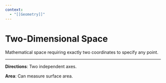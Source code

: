 ```yaml
---
context:
  - "[[Geometry]]"
---
```


# Two-Dimensional Space

Mathematical space requiring exactly two coordinates to specify any point.

---

**Directions**: Two independent axes.

**Area**: Can measure surface area.
